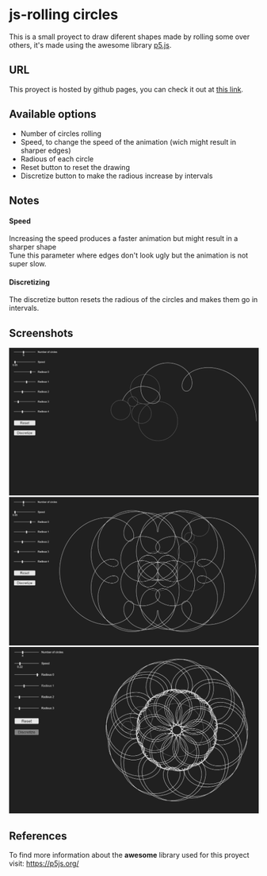 # js-rolling circles
This is a small proyect to draw diferent shapes made by rolling some over others, it's made using the awesome library <a href="https://p5js.org/">p5.js</a>.
## URL
This proyect is hosted by github pages, you can check it out at <a href="https://pabloqb2000.github.io/js-rolling_circles/">this link</a>.
## Available options
  - Number of circles rolling
  - Speed, to change the speed of the animation (wich might result in sharper edges)
  - Radious of each circle
  - Reset button to reset the drawing
  - Discretize button to make the radious increase by intervals
## Notes
#### Speed
Increasing the speed produces a faster animation but might result in a sharper shape </br>
Tune this parameter where edges don't look ugly but the animation is not super slow.
#### Discretizing
The discretize button resets the radious of the circles and makes them go in intervals.
## Screenshots
<img src="imgs/screenshot01.png"></img>
<img src="imgs/screenshot02.png"></img>
<img src="imgs/screenshot03.png"></img>
## References
To find more information about the <b>awesome</b> library used for this proyect visit:
<a href="https://p5js.org/"> https://p5js.org/ </a>
